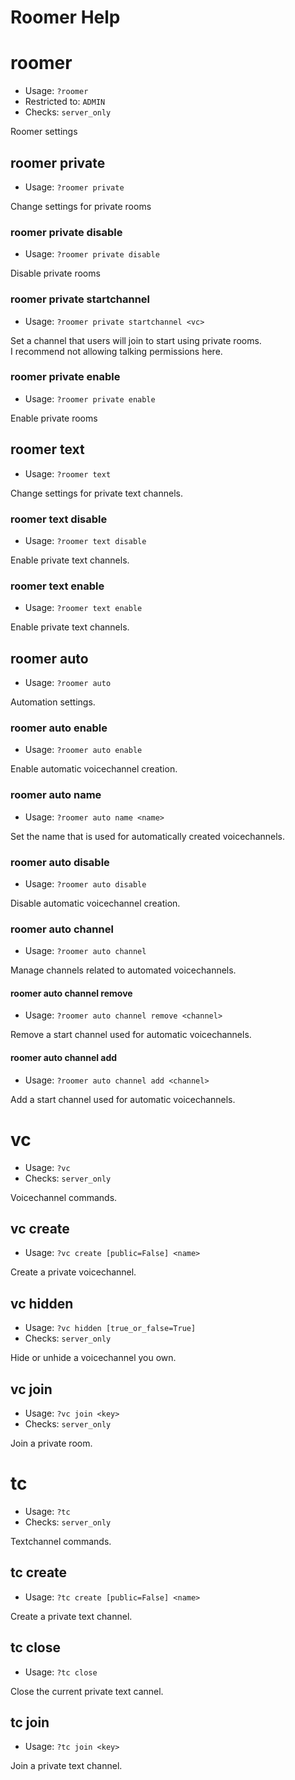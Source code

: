 # Roomer Help

# roomer
 - Usage: `?roomer `
 - Restricted to: `ADMIN`
 - Checks: `server_only`

Roomer settings

## roomer private
 - Usage: `?roomer private `

Change settings for private rooms

### roomer private disable
 - Usage: `?roomer private disable `

Disable private rooms

### roomer private startchannel
 - Usage: `?roomer private startchannel <vc> `

Set a channel that users will join to start using private rooms.<br/>I recommend not allowing talking permissions here.

### roomer private enable
 - Usage: `?roomer private enable `

Enable private rooms

## roomer text
 - Usage: `?roomer text `

Change settings for private text channels.

### roomer text disable
 - Usage: `?roomer text disable `

Enable private text channels.

### roomer text enable
 - Usage: `?roomer text enable `

Enable private text channels.

## roomer auto
 - Usage: `?roomer auto `

Automation settings.

### roomer auto enable
 - Usage: `?roomer auto enable `

Enable automatic voicechannel creation.

### roomer auto name
 - Usage: `?roomer auto name <name> `

Set the name that is used for automatically created voicechannels.

### roomer auto disable
 - Usage: `?roomer auto disable `

Disable automatic voicechannel creation.

### roomer auto channel
 - Usage: `?roomer auto channel `

Manage channels related to automated voicechannels.

#### roomer auto channel remove
 - Usage: `?roomer auto channel remove <channel> `

Remove a start channel used for automatic voicechannels.

#### roomer auto channel add
 - Usage: `?roomer auto channel add <channel> `

Add a start channel used for automatic voicechannels.

# vc
 - Usage: `?vc `
 - Checks: `server_only`

Voicechannel commands.

## vc create
 - Usage: `?vc create [public=False] <name> `

Create a private voicechannel.

## vc hidden
 - Usage: `?vc hidden [true_or_false=True] `
 - Checks: `server_only`

Hide or unhide a voicechannel you own.

## vc join
 - Usage: `?vc join <key> `
 - Checks: `server_only`

Join a private room.

# tc
 - Usage: `?tc `
 - Checks: `server_only`

Textchannel commands.

## tc create
 - Usage: `?tc create [public=False] <name> `

Create a private text channel.

## tc close
 - Usage: `?tc close `

Close the current private text cannel.

## tc join
 - Usage: `?tc join <key> `

Join a private text channel.

